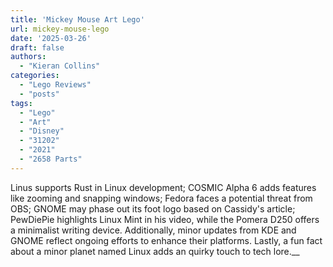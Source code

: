 ```yaml
---
title: 'Mickey Mouse Art Lego'
url: mickey-mouse-lego
date: '2025-03-26'
draft: false
authors:
  - "Kieran Collins"
categories:
  - "Lego Reviews"
  - "posts"
tags:
  - "Lego"
  - "Art"
  - "Disney" 
  - "31202"
  - "2021"
  - "2658 Parts" 
---
```


Linus supports Rust in Linux development; COSMIC Alpha 6 adds features like zooming and snapping windows; Fedora faces a potential threat from OBS; GNOME may phase out its foot logo based on Cassidy's article; PewDiePie highlights Linux Mint in his video, while the Pomera D250 offers a minimalist writing device. Additionally, minor updates from KDE and GNOME reflect ongoing efforts to enhance their platforms. Lastly, a fun fact about a minor planet named Linux adds an quirky touch to tech lore.__